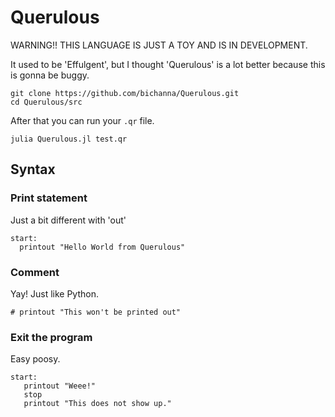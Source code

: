 # Querulous

WARNING!! THIS LANGUAGE IS JUST A TOY AND IS IN DEVELOPMENT.

It used to be 'Effulgent', but I thought 'Querulous' is a lot better because this is gonna be buggy.

```
git clone https://github.com/bichanna/Querulous.git
cd Querulous/src
```
After that you can run your `.qr` file.
```
julia Querulous.jl test.qr
```

## Syntax

### Print statement
Just a bit different with 'out'
```
start:
  printout "Hello World from Querulous"
```

### Comment
Yay! Just like Python.
```
# printout "This won't be printed out"
```

### Exit the program
Easy poosy.
```
start:
   printout "Weee!"
   stop
   printout "This does not show up."
```
